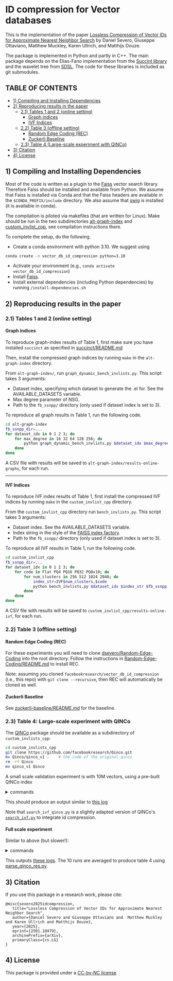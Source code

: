 # ID compression for Vector databases 

This is the implementation of the paper [Lossless Compression of Vector IDs for Approximate Nearest Neighbor Search](http://arxiv.org/abs/2501.10479) by Daniel Severo, Giuseppe Ottaviano, Matthew Muckley, Karen Ullrich, and Matthijs Douze. 

The package is implemented in Python and partly in C++.
The main package depends on the Elias-Fano implementation from the [Succint library](https://github.com/ot/succinct/blob/master/elias_fano.hpp) and the wavelet tree from [SDSL](https://github.com/simongog/sdsl-lite). 
The code for these libraries is included as git submodules. 

## TABLE OF CONTENTS

- [1) Compiling and Installing Dependencies](#1-compiling-and-installing-dependencies)
- [2) Reproducing results in the paper](#2-reproducing-results-in-the-paper)
  - [2.1) Tables 1 and 2 (online setting)](#21-tables-1-and-2-online-setting)
    - [Graph indices](#graph-indices)
    - [IVF Indices](#ivf-indices)
  - [2.2) Table 3 (offline setting)](#22-table-3-offline-setting)
    - [Random Edge Coding (REC)](#random-edge-coding-rec)
    - [Zuckerli Baseline](#zuckerli-baseline)
  - [2.3) Table 4 (Large-scale experiment with QINCo)](#23-table-4-large-scale-experiment-with-qinco)
- [3) Citation](#3-citation)
- [4) License](#4-license)

## 1) Compiling and Installing Dependencies

Most of the code is written as a plugin to the [Faiss](https://github.com/facebookresearch/faiss) vector search library. 
Therefore Faiss should be installed and available from Python.
We assume that Faiss is installed via Conda and that the Faiss headers are available in the `$CONDA_PREFIX/include` directory. 
We also assume that [swig](https://swig.org/) is installed (it is available in conda). 

The compilation is piloted via makefiles (that are written for Linux). 
Make should be run in the two subdirectories [alt-graph-index](./alt-graph-index) and [custom_invlist_cpp](./custom_invlist_cpp), see compilation instructions there.


To complete the setup, do the following.
- Create a conda environment with python 3.10. We suggest using 
```sh
conda create -n vector_db_id_compression python=3.10
```
- Activate your environment (e.g., `conda activate vector_db_id_compression`)
- Install [Faiss](https://github.com/facebookresearch/faiss).
- Install external dependencies (including Python dependencies) by running `/install-dependencies.sh`

## 2) Reproducing results in the paper

### 2.1) Tables 1 and 2 (online setting)

#### Graph indices
To reproduce graph-index results of Table 1, first make sure you have installed `succinct` as specified in [succinct/README.md](https://github.com/ot/succinct/blob/669eebbdcaa0562028a22cb7c877e512e4f1210b/README.md)

Then, install the compressed graph indices by running `make` in the `alt-graph-index` directory.

From `alt-graph-index/`, run `graph_dynamic_bench_invlists.py`.
This script takes 3 arguments:

- Dataset index, specifying which dataset to generate the .el for. See the AVAILABLE_DATASETS variable.
- Max degree parameter of NSG.
- Path to the `fb_ssnpp/` directory (only used if dataset index is set to 3).

To reproduce all graph results in Table 1, run the following code.

```sh
cd alt-graph-index
fb_ssnpp_dir=...
for dataset_idx in 0 1 2 3; do
    for max_degree in 16 32 64 128 256; do
        python graph_dynamic_bench_invlists.py $dataset_idx $max_degree $fb_ssnpp_dir
    done
done
```

A CSV file with results will be saved to `alt-graph-index/results-online-graphs`, for each run.

---

#### IVF Indices 

To reproduce IVF index results of Table 1, first install the compressed IVF indices by running `make` in the `custom_invlist_cpp` directory.

From the `custom_invlist_cpp` directory run `bench_invlists.py`.
This script takes 3 arguments:

- Dataset index. See the AVAILABLE_DATASETS variable.
- Index string in the style of the [FAISS index factory](https://github.com/facebookresearch/faiss/wiki/The-index-factory).
- Path to the `fb_ssnpp/` directory (only used if dataset index is set to 3).

To reproduce all IVF results in Table 1, run the following code.
```sh
cd custom_invlist_cpp
fb_ssnpp_dir=...
for dataset_idx in 0 1 2 3; do
    for code in Flat PQ4 PQ16 PQ32 PQ8x10; do
        for num_clusters in 256 512 1024 2048; do
            index_str=IVF$num_clusters,$code
            python bench_invlists.py $dataset_idx $index_str $fb_ssnpp_dir
        done
    done
done
```

A CSV file with results will be saved to `custom_invlist_cpp/results-online-ivf`, for each run.

### 2.2) Table 3 (offline setting)

#### Random Edge Coding (REC)
For these experiments you will need to clone [dsevero/Random-Edge-Coding](https://github.com/dsevero/Random-Edge-Coding) into the root directory. Follow the instructions in [Random-Edge-Coding/README.md](https://github.com/dsevero/Random-Edge-Coding?tab=readme-ov-file#how-to-use-random-edge-coding) to install REC.

Note: assuming you cloned `facebookresearch/vector_db_id_compression` (i.e., this repo) with `git clone --recursive`, then REC will automatically be cloned as well.

#### Zuckerli Baseline
See [zuckerli-baseline/README.md](zuckerli-baseline/README.md) for the baseline.

### 2.3) Table 4: Large-scale experiment with QINCo

The [QINCo](https://github.com/facebookresearch/Qinco/tree/main/qinco_v1) package should be available as a subdirectory of `custom_invlists_cpp`: 
```sh
cd custom_invlists_cpp
git clone https://github.com/facebookresearch/Qinco.git
mv Qinco/qinco_v1 .    # the code of the original qinco 
rm -rf Qinco
mv qinco_v1 Qinco
```

A small scale validation experiment is with 10M vectors, using a pre-built QINCo index

<details><summary>commands</summary>
  
```sh
tmpdir=/scratch/matthijs/  # some temporary directory

# data from https://github.com/facebookresearch/Qinco/blob/main/docs/IVF_search.md
(cd $tmpdir; wget https://dl.fbaipublicfiles.com/QINCo/models/bigann_IVF65k_16x8_L2.pt )
(cd $tmpdir ; wget https://dl.fbaipublicfiles.com/QINCo/ivf/bigann10M_IVF65k_16x8_L2.faissindex )

# run baseline without id compression
# parameters are one of the optimal op points from 
# https://gist.github.com/mdouze/e4b7c9dbf6a52e0f7cf100ce0096aaa8
# cno=21

#  baseline 

python search_ivf_qinco.py --db bigann10M \
 --model $tmpdir/bigann_IVF65k_16x8_L2.pt \
 --index $tmpdir/bigann10M_IVF65k_16x8_L2.faissindex \
 --todo search  --nthread 32 --nprobe 64 --nshort 100 

# with ROC 

python search_ivf_qinco.py --db bigann10M \
 --model $tmpdir/bigann_IVF65k_16x8_L2.pt \
 --index $tmpdir/bigann10M_IVF65k_16x8_L2.faissindex \
 --todo search  --nthread 32 --nprobe 64 --nshort 100  \
 --id_compression roc --defer_id_decoding

```

</details>

This should produce an output similar to [this log](https://gist.github.com/mdouze/b28e1172f612764dc2cf5133b5614f7d)

Note that `search_ivf_qinco.py` is a slightly adapted version of QINCo's [`search_ivf.py`](https://github.com/facebookresearch/Qinco/blob/main/qinco_v1/search_ivf.py) to integrate id compression. 

#### Full scale experiment 

Similar to above (but slower!): 

<details><summary>commands</summary>

```sh

datadir=/checkpoint/matthijs/id_compression/qinco/

(cd $datadir && wget https://dl.fbaipublicfiles.com/QINCo/ivf/bigann1B_IVF1M_8x8_L2.faissindex)
(cd $datadir && wget https://dl.fbaipublicfiles.com/QINCo/models/bigann_IVF1M_8x8_L2.pt)

# cno=533 from https://gist.github.com/mdouze/0187c2ca3f96f806e41567af13f80442
# fastest run with R@1 > 0.3
params="--nprobe 128 --quantizer_efSearch 64 --nshort 200"

for comp in none packed-bits elias-fano roc wavelet-tree wavelet-tree-1; do 

    python -u search_ivf_qinco.py \
        --todo search \
        --db bigann1B \
        --model $datadir/bigann_IVF1M_8x8_L2.pt \
        --index $datadir/bigann1B_IVF1M_8x8_L2.faissindex \
        --nthread 32 \
        --id_compression $comp --defer_id_decoding --redo_search 10 \
        $params

done 

```

</details>

This outputs [these logs](https://gist.github.com/mdouze/93491e398da661843f215b17525eda59).
The 10 runs are averaged to produce table 4 using 
[parse_qinco_res.py](https://gist.github.com/mdouze/8fe85335197049db4d728ae0b427036f).

## 3) Citation 

If you use this package in a research work, please cite: 

```
@misc{severo2025idcompression,
   title="Lossless Compression of Vector IDs for Approximate Nearest Neighbor Search",
   author={Daniel Severo and Giuseppe Ottaviano and  Matthew Muckley and Karen Ullrich and Matthijs Douze},
   year={2025},
   eprint={2501.10479},
   archivePrefix={arXiv},
   primaryClass={cs.LG}
}
```

## 4) License 

This package is provided under a [CC-by-NC license](https://creativecommons.org/licenses/by-nc/4.0/deed.en).
